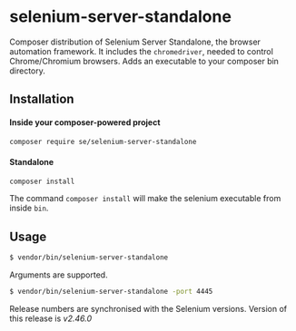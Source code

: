 # selenium-server-standalone

Composer distribution of Selenium Server Standalone, the browser automation framework. 
It includes the `chromedriver`, needed to control Chrome/Chromium browsers.
Adds an executable to your composer bin directory.


## Installation

#### Inside your composer-powered project
```bash
composer require se/selenium-server-standalone
```

#### Standalone

```bash
composer install
```

The command `composer install` will make the selenium executable from inside `bin`.

## Usage

```bash
$ vendor/bin/selenium-server-standalone
```

Arguments are supported.

```bash
$ vendor/bin/selenium-server-standalone -port 4445
```


Release numbers are synchronised with the Selenium versions.
Version of this release is *v2.46.0*
